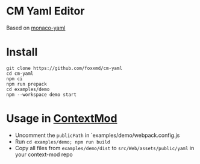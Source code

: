 # CM Yaml Editor

Based on [monaco-yaml](https://github.com/remcohaszing/monaco-yaml)

# Install

```
git clone https://github.com/foxxmd/cm-yaml
cd cm-yaml
npm ci
npm run prepack
cd examples/demo
npm --workspace demo start
```

# Usage in [ContextMod](http://github.com/foxxmd/context-mod)

* Uncomment the `publicPath` in `examples/demo/webpack.config.js
* Run `cd examples/demo; npm run build`
* Copy all files from `examples/demo/dist` to `src/Web/assets/public/yaml` in your context-mod repo
